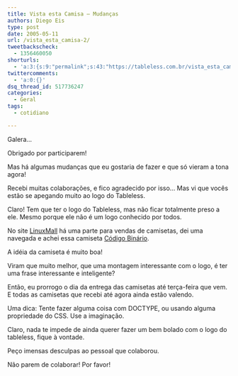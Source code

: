 ```yaml
---
title: Vista esta Camisa – Mudanças
authors: Diego Eis
type: post
date: 2005-05-11
url: /vista_esta_camisa-2/
tweetbackscheck:
  - 1356460050
shorturls:
  - 'a:3:{s:9:"permalink";s:43:"https://tableless.com.br/vista_esta_camisa-2";s:7:"tinyurl";s:26:"https://tinyurl.com/3da2k3q";s:4:"isgd";s:19:"https://is.gd/RN7Rrz";}'
twittercomments:
  - 'a:0:{}'
dsq_thread_id: 517736247
categories:
  - Geral
tags:
  - cotidiano

---
```

Galera&#8230;
              
Obrigado por participarem!

Mas há algumas mudanças que eu gostaria de fazer e que só vieram a tona agora!
              
Recebi muitas colaborações, e fico agradecido por isso&#8230; Mas vi que vocês estão se apegando muito ao logo do Tableless.
              
Claro! Tem que ter o logo do Tableless, mas não ficar totalmente preso a ele. Mesmo porque ele não é um logo conhecido por todos.
              
No site [LinuxMall][1] há uma parte para vendas de camisetas, dei uma navegada e achei essa camiseta [Código Binário][2]. 

A idéia da camiseta é muito boa!
              
Viram que muito melhor, que uma montagem interessante com o logo, é ter uma frase interessante e inteligente? 

Então, eu prorrogo o dia da entrega das camisetas até terça-feira que vem. E todas as camisetas que recebi até agora ainda estão valendo.
              
Uma dica: Tente fazer alguma coisa com DOCTYPE, ou usando alguma propriedade do CSS. Use a imaginação.
              

              
Claro, nada te impede de ainda querer fazer um bem bolado com o logo do tableless, fique à vontade. 

Peço imensas desculpas ao pessoal que colaborou.
              
Não parem de colaborar! Por favor!

 [1]: https://www.linuxmall.com.br/
 [2]: https://www.linuxmall.com.br/index.php?product_id=2370
